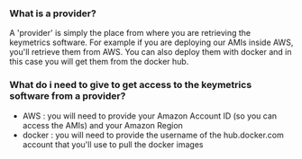 ### What is a provider?

A 'provider' is simply the place from where you are retrieving the keymetrics software. For example if you are deploying our AMIs inside AWS, you'll retrieve them from AWS. You can also deploy them with docker and in this case you will get them from the docker hub.

### What do i need to give to get access to the keymetrics software from a provider?

- AWS : you will need to provide your Amazon Account ID (so you can access the AMIs) and your Amazon Region
- docker : you will need to provide the username of the hub.docker.com account that you'll use to pull the docker images
